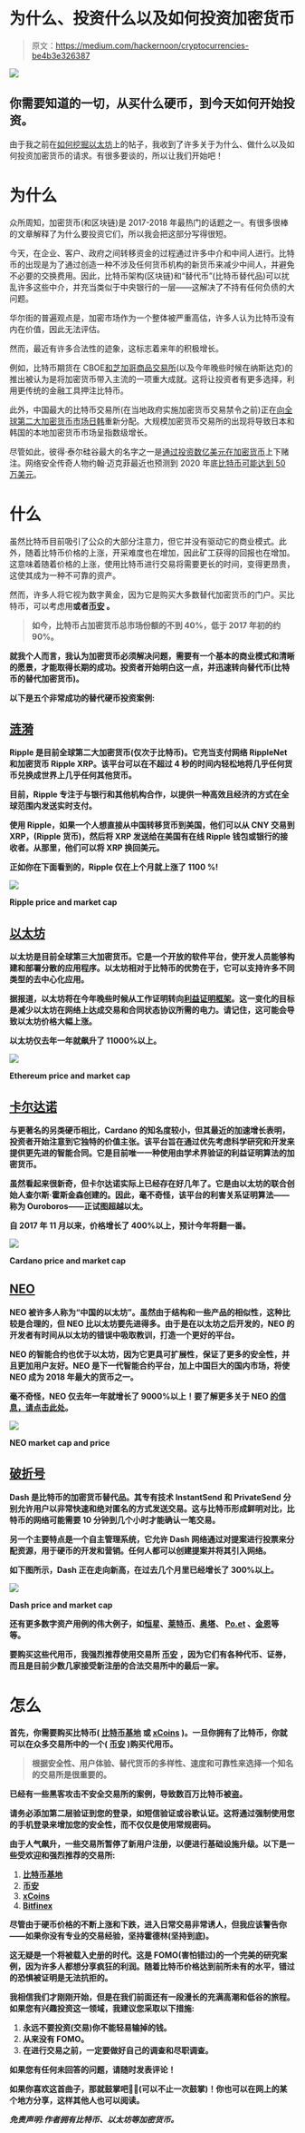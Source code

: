 # 为什么、投资什么以及如何投资加密货币

> 原文：<https://medium.com/hackernoon/cryptocurrencies-be4b3e326387>

![](img/91cfa0d13062a32c29294d44942189c4.png)

## 你需要知道的一切，从买什么硬币，到今天如何开始投资。

由于我之前在[如何挖掘以太坊](https://hackernoon.com/how-to-mine-ethereum-in-5-min-3f3bc80d0c4b)上的帖子，我收到了许多关于为什么、做什么以及如何投资加密货币的请求。有很多要谈的，所以让我们开始吧！

# 为什么

众所周知，加密货币(和区块链)是 2017-2018 年最热门的话题之一。有很多很棒的文章解释了为什么要投资它们，所以我会把这部分写得很短。

今天，在企业、客户、政府之间转移资金的过程通过许多中介和中间人进行。比特币的出现是为了通过创造一种不涉及任何货币机构的新货币来减少中间人，并避免不必要的交换费用。因此，比特币架构(区块链)和“替代币”(比特币替代品)可以扰乱许多这些中介，并充当类似于中央银行的一层——这解决了不持有任何负债的大问题。

华尔街的普遍观点是，加密市场作为一个整体被严重高估，许多人认为比特币没有内在价值，因此无法评估。

然而，最近有许多合法性的迹象，这标志着来年的积极增长。

例如，比特币期货在 CBOE[和芝加哥商品交易所](https://www.bloomberg.com/news/articles/2017-11-29/nasdaq-is-said-to-plan-bitcoin-futures-joining-biggest-rivals)(以及今年晚些时候在纳斯达克)的推出被认为是将加密货币带入主流的一项重大成就。这将让投资者有更多选择，利用更传统的金融工具押注比特币。

此外，中国最大的比特币交易所(在当地政府实施加密货币交易禁令之前)正在[向全球第二大加密货币市场日韩](https://www.ccn.com/chinas-largest-bitcoin-exchange-is-reallocating-to-japan-and-south-korea-with-major-bank-deal/)重新分配。大规模加密货币交易所的出现将导致日本和韩国的本地加密货币市场呈指数级增长。

尽管如此，彼得·泰尔硅谷最大的名字之一是[通过投资数亿美元在加密货币](https://www.bloomberg.com/news/articles/2018-01-02/bitcoin-gains-on-report-peter-thiel-makes-bet-on-cryptocurrency)上下赌注。网络安全传奇人物约翰·迈克菲最近也预测到 2020 年底[比特币可能达到 50 万美元](https://www.forbes.com/sites/quora/2018/01/05/how-likely-is-it-that-bitcoin-will-hit-500k-in-three-years/#34b6ce505b4b)。

# 什么

虽然比特币目前吸引了公众的大部分注意力，但它并没有驱动它的商业模式。此外，随着比特币价格的上涨，开采难度也在增加，因此矿工获得的回报也在增加。这意味着随着价格的上涨，使用比特币进行交易将需要更长的时间，变得更昂贵，这使其成为一种不可靠的资产。

然而，许多人将它视为数字黄金，因为它是购买大多数替代加密货币的门户。买比特币，可以考虑用[](https://www.coinbase.com/join/5a3a145a2fdace0266dbe015)****或者[**币安**](https://www.binance.com/?ref=18095638) 。****

> ****如今，比特币占加密货币总市场份额的不到 40%，低于 2017 年初的约 90%。****

****就我个人而言，我认为加密货币必须解决问题，需要有一个基本的商业模式和清晰的愿景，才能取得长期的成功。投资者开始明白这一点，并迅速转向替代币(比特币的替代加密货币)。****

****以下是五个非常成功的替代硬币投资案例:****

## ****[**涟漪**](https://ripple.com)****

****Ripple 是目前全球第二大加密货币(仅次于比特币)。它充当支付网络 RippleNet 和加密货币 Ripple XRP。该平台可以在不超过 4 秒的时间内轻松地将几乎任何货币兑换成世界上几乎任何其他货币。****

****目前，Ripple 专注于与银行和其他机构合作，以提供一种高效且经济的方式在全球范围内发送实时支付。****

****使用 Ripple，如果一个人想直接从中国转移货币到美国，他们可以从 CNY 交易到 XRP，(Ripple 货币)，然后将 XRP 发送给在美国有在线 Ripple 钱包或银行的接收者。从那里，他们可以将 XRP 换回美元。****

****正如你在下面看到的，Ripple 仅在上个月就上涨了 1100 %!****

****![](img/15ebf22c7022bcc8e4c0990a9a07ae92.png)****

****Ripple price and market cap****

## ****[**以太坊**](https://ethereum.org)****

******以太坊是目前全球第三大加密货币。它是一个开放的软件平台，使开发人员能够构建和部署分散的应用程序。以太坊相对于比特币的优势在于，它可以支持许多不同类型的去中心化应用。******

******据报道，以太坊将在今年晚些时候从工作证明转向[利益证明框架](https://www.coindesk.com/ethereums-big-switch-the-new-roadmap-to-proof-of-stake/)。这一变化的目标是减少以太坊在网络上达成交易和合同状态协议所需的电力。请记住，这可能会导致以太坊价格大幅上涨。******

******以太坊仅去年一年就飙升了 11000%以上。******

******![](img/679074b103f8950e76e8d5857412dc62.png)******

******Ethereum price and market cap******

## ******[卡尔达诺](https://www.cardanohub.org)******

******与更著名的另类硬币相比，Cardano 的知名度较小，但其最近的加速增长表明，投资者开始注意到它独特的价值主张。该平台旨在通过优先考虑科学研究和开发来提供更先进的智能合同。它是目前唯一一种使用由学术界验证的利益证明算法的加密货币。******

******虽然看起来很新奇，但卡尔达诺实际上已经存在好几年了。它是由以太坊的联合创始人查尔斯·霍斯金森创建的。因此，毫不奇怪，该平台的利害关系证明算法——称为 Ouroboros——正试图超越以太。******

******自 2017 年 11 月以来，价格增长了 400%以上，预计今年将翻一番。******

******![](img/c93c4d1310a0e5d119268a01d79ebf88.png)******

******Cardano price and market cap******

## ******[NEO](https://neo.org)******

******NEO 被许多人称为“中国的以太坊”。虽然由于结构和一些产品的相似性，这种比较是合理的，但 NEO 比以太坊要先进得多。由于是在以太坊之后开发的，NEO 的开发者有时间从以太坊的错误中吸取教训，打造一个更好的平台。******

******NEO 的智能合约也优于以太坊，因为它更具可扩展性，保证了更多的安全性，并且更加用户友好。NEO 是下一代智能合约平台，加上中国巨大的国内市场，将使 NEO 成为 2018 年最大的货币之一。******

******毫不奇怪，NEO 仅去年一年就增长了 9000%以上！要了解更多关于 NEO [的信息，请点击此处](https://oracletimes.com/neo-neo-will-be-the-currency-of-2018-invest-in-the-future-of-blockchains/)。******

******![](img/6bae0538b98c0115f30820aee5fd1240.png)******

******NEO market cap and price******

## ******[破折号](https://www.dash.org)******

******Dash 是比特币的加密货币替代品。其专有技术 InstantSend 和 PrivateSend 分别允许用户以非常快速和绝对匿名的方式发送交易。这与比特币形成鲜明对比，比特币的网络可能需要 10 分钟到几个小时才能确认一笔交易。******

******另一个主要特点是一个自主管理系统，它允许 Dash 网络通过对提案进行投票来分配资源，用于硬币的开发和营销。任何人都可以创建提案并将其引入网络。******

******如下图所示，Dash 正在走向新高，在过去几个月里已经增长了 300%以上。******

******![](img/018028659f1c60a63d412ba06b325ff1.png)******

******Dash price and market cap******

******还有更多数字资产用例的伟大例子，如[恒星](https://www.stellar.org)、[莱特币](https://litecoin.org)、[奥塔](https://iota.org)、 [Po.et](https://po.et) 、[金恩](https://enjincoin.io)等等。******

******要购买这些代用币，我强烈推荐使用交易所 [**币安**](https://www.binance.com/?ref=18095638) ，因为它们有各种代币、证券，而且是目前少数几家接受新注册的合法交易所中的最后一家。******

# ******怎么******

******首先，你需要购买比特币( [**比特币基地**](https://www.coinbase.com/join/5a3a145a2fdace0266dbe015) 或 [**xCoins**](https://xcoins.io/?r=q9v4z8) )。一旦你拥有了比特币，你就可以在众多交易所中的一个( [**币安**](https://www.binance.com/?ref=18095638) )购买代用币。******

> ******根据安全性、用户体验、替代货币的多样性、速度和可靠性来选择一个知名的交易所是很重要的。******

******已经有一些黑客攻击不安全交易所的案例，导致数百万比特币被盗。******

******请务必添加第二层验证到您的登录，如短信验证或谷歌认证。这将通过强制使用您的手机登录来增加您的安全性，而不仅仅是使用常规密码。******

******由于人气飙升，一些交易所暂停了新用户注册，以便进行基础设施升级。以下是一些受欢迎和强烈推荐的交易所:******

1.  ******[比特币基地](https://www.coinbase.com/join/5a3a145a2fdace0266dbe015)******
2.  ******[币安](https://www.binance.com/?ref=18095638)******
3.  ******[xCoins](https://xcoins.io/?r=q9v4z8)******
4.  ******[Bitfinex](https://www.bitfinex.com)******

******尽管由于硬币价格的不断上涨和下跌，进入日常交易非常诱人，但我应该警告你——如果你没有专业的交易经验，坚持霍德林(坚持到底)。******

******这无疑是一个将被载入史册的时代。这是 FOMO(害怕错过)的一个完美的研究案例，因为许多人都想分享疯狂的利润。随着比特币价格达到前所未有的水平，错过的恐惧被证明是无法抗拒的。******

******我相信我们才刚刚开始，但是在我们前面还有一段漫长的充满高潮和低谷的旅程。如果您有兴趣投资这一领域，我建议您采取以下措施:******

1.  ******永远不要投资(交易)你不能轻易输掉的钱。******
2.  ******从来没有 FOMO。******
3.  ******在进行交易之前，一定要做好自己的调查和尽职调查。******

******如果您有任何未回答的问题，请随时发表评论！******

******如果你喜欢这首曲子，那就鼓掌吧👏🏻(可以不止一次鼓掌)！你也可以在网上的某个地方分享，这样其他人也可以阅读。******

*******免责声明:作者拥有比特币、以太坊等加密货币。*******